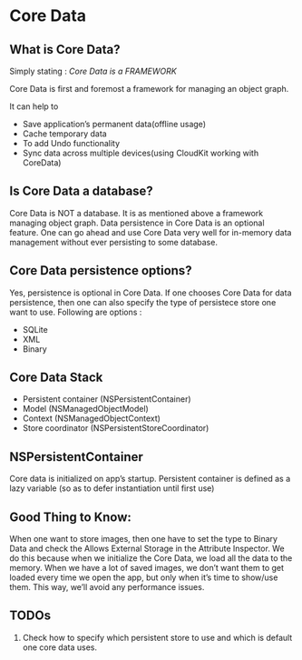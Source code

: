# Core Data


## What is Core Data?

Simply stating : *Core Data is a FRAMEWORK*

Core Data is first and foremost a framework for managing an object graph.

It can help to 
- Save application’s permanent data(offline usage)
- Cache temporary data
- To add Undo functionality
- Sync data across multiple devices(using CloudKit working with CoreData)


## Is Core Data a database?

Core Data is NOT a database. It is as mentioned above a framework managing object graph. Data persistence in Core Data is
an optional feature. One can go ahead and use Core Data very well for in-memory data management without ever persisting to
some database.


## Core Data persistence options?

Yes, persistence is optional in Core Data. If one chooses Core Data for data persistence, then one can also specify the type
of persistece store one want to use. Following are options :
- SQLite
- XML
- Binary


## Core Data Stack

- Persistent container (NSPersistentContainer)
- Model (NSManagedObjectModel)
- Context (NSManagedObjectContext)
- Store coordinator (NSPersistentStoreCoordinator)


## NSPersistentContainer
Core data is initialized on app’s startup.
Persistent container is defined as a lazy variable (so as to defer instantiation until first use)


## Good Thing to Know: 
When one want to store images, then one have to set the type to Binary Data and check the Allows External Storage
in the Attribute Inspector. We do this because when we initialize the Core Data, we load all the data to the memory. When 
we have a lot of saved images, we don’t want them to get loaded every time we open the app, but only when it’s time to 
show/use them. This way, we’ll avoid any performance issues.


## TODOs

1. Check how to specify which persistent store to use and which is default one core data uses.